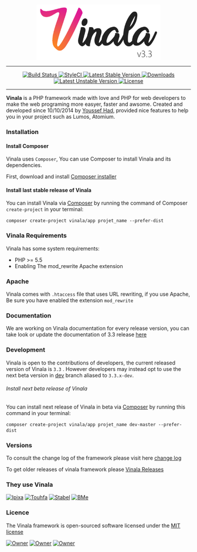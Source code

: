 
<p align="center">
<img src="https://raw.githubusercontent.com/vinala/Art/master/Name/Merged.png" height="150">
</p>

<!-- ![alt tag](https://raw.githubusercontent.com/fiesta-framework/Art/master/Resources/Pikia%20Github.png) -->

---

<p align="center">
	<a href="https://travis-ci.org/vinala/vinala">
		<img src="https://travis-ci.org/vinala/vinala.svg?branch=master" alt="Build Status">
	</a>
	<a href="https://styleci.io/repos/71662570">
		<img src="https://styleci.io/repos/71662570/shield?branch=master" alt="StyleCI">
	</a>
	<a href="https://packagist.org/packages/vinala/vinala">
		<img src="https://poser.pugx.org/vinala/vinala/v/stable" alt="Latest Stable Version">
	</a>
	<a href="https://github.com/vinala/vinala">
		<img src="https://poser.pugx.org/vinala/kernel/downloads" alt="Downloads">
	</a>
	<a href="https://packagist.org/packages/vinala/vinala">
		<img src="https://poser.pugx.org/vinala/vinala/v/unstable" alt="Latest Unstable Version">
	</a>
	<a href="https://packagist.org/packages/vinala/vinala">
		<img src="https://poser.pugx.org/vinala/vinala/license" alt="License">
	</a>
</p>

-----

**Vinala** is a PHP framework made with love and PHP for web developers to make the web programing more easyer, faster and awsome. Created and developed since 10/10/2014 by [Youssef Had](https://www.facebook.com/yussef.had), provided nice features to help you in your project such as Lumos, Atomium.

### Installation

#### Install Composer

Vinala uses `Composer`, You can use Composer  to install Vinala and its dependencies.

First, download and install [Composer installer](https://getcomposer.org/)

#### Install last stable release of Vinala

You can install Vinala via [Composer](https://getcomposer.org/) by running the command of Composer `create-project` in your terminal:

	composer create-project vinala/app projet_name --prefer-dist

### Vinala Requirements

Vinala has some system requirements:
* PHP >= 5.5
* Enabling The mod_rewrite Apache extension

###  Apache

Vinala comes with `.htaccess` file that uses URL rewriting, if you use Apache, Be sure you have enabled the extension `mod_rewrite`

### Documentation

We are working on Vinala documentation for every release version, you can take look or update the documentation of 3.3 release [here](https://gitlab.com/lighty/Docs/tree/3.3)


### Development

Vinala is open to the contributions of developers, the current released version of Vinala is `3.3` . However developers may instead opt to use the next beta version in [dev](https://github.com/vinala/vinala/tree/dev) branch aliased to `3.3.x-dev`.

###### Install next beta release of Vinala

You can install next release of Vinala in beta via [Composer](https://getcomposer.org/) by running this command in your terminal:

	composer create-project vinala/app projet_name dev-master --prefer-dist

### Versions

To consult the change log of the framework please visit here [change log](https://github.com/vinala/vinala/blob/master/CHANGES.md)

To get older releases of vinala framework please [Vinala Releases](https://github.com/vinala/vinala/releases)

### They use Vinala

[![Ipixa](https://gitlab.com/lighty/Art/raw/master/Clients/ipixa.png)](http://www.ipixa.net) 
[![Touhfa](https://gitlab.com/lighty/Art/raw/master/Clients/touhfa.png)](http://www.touhfat.com) 
[![Stabel](https://gitlab.com/lighty/Art/raw/master/Clients/stabel.png)](http://www.stabel.com) 
[![BMe](https://gitlab.com/lighty/Art/raw/master/Clients/bme.png)](http://bureaumercier.com/) 

### Licence

The Vinala framework is open-sourced software licensed under the [MIT license](http://opensource.org/licenses/MIT)

[![Owner](https://img.shields.io/badge/created%20by-Youssef%20Had-blue.svg)](https://gitlab.com/u/youssefhad)
[![Owner](https://img.shields.io/badge/copyright-2014--2017-red.svg)](https://github.com/vinala/vinala)
[![Owner](https://img.shields.io/badge/launched-10%2F10%2F2014-ff2f6c.svg)](https://github.com/vinala/vinala)

